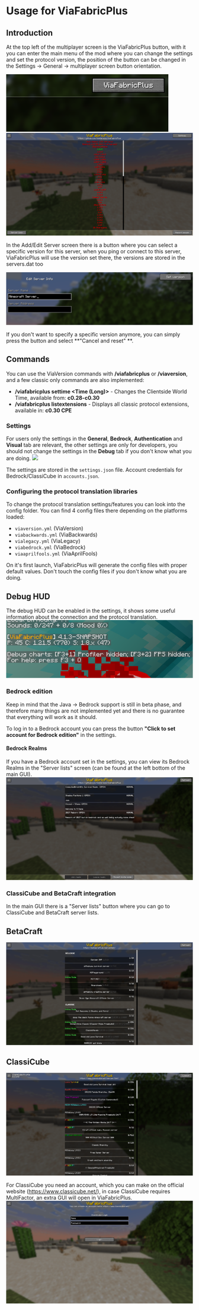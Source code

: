 # Usage for ViaFabricPlus

## Introduction

At the top left of the multiplayer screen is the ViaFabricPlus button, with it you can enter the main menu of the mod
where you can change the settings and set the protocol version, the position of the button can be changed in the
Settings -> General -> multiplayer screen button orientation.

![](preview/multiplayer.png)
![](preview/protocol_selection.png)

In the Add/Edit Server screen there is a button where you can select a specific version for this server, when you ping
or connect to this server,
ViaFabricPlus will use the version set there, the versions are stored in the servers.dat too

![](preview/set_version_for_server.png)

If you don't want to specify a specific version anymore, you can simply press the button and select **"Cancel and reset"
**.

## Commands

You can use the ViaVersion commands with **/viafabricplus** or **/viaversion**, and a few classic only commands are also
implemented:

- **/viafabricplus settime <Time (Long)>** - Changes the Clientside World Time, available from: **c0.28-c0.30**
- **/viafabricplus listextensions** - Displays all classic protocol extensions, available in: **c0.30 CPE**

### Settings<br>

For users only the settings in the **General**, **Bedrock**, **Authentication** and **Visual** tab are relevant, the
other settings are only for developers, you should not change the settings in the **Debug** tab if you don't know what
you are doing.
![](preview/settings-selection.png)

The settings are stored in the `settings.json` file. Account credentials for Bedrock/ClassiCube in `accounts.json`.

### Configuring the protocol translation libraries

To change the protocol translation settings/features you can look into the config folder. You can find 4 config files
there depending on the platforms loaded:

- `viaversion.yml` (ViaVersion)
- `viabackwards.yml` (ViaBackwards)
- `vialegacy.yml` (ViaLegacy)
- `viabedrock.yml` (ViaBedrock)
- `viaaprilfools.yml` (ViaAprilFools)

On it's first launch, ViaFabricPlus will generate the config files with proper default values. Don't touch the config
files if you don't know what you are doing.

## Debug HUD

The debug HUD can be enabled in the settings, it shows some useful information about the connection and the protocol
translation.
![](preview/debug_hud.png)

### Bedrock edition

Keep in mind that the Java -> Bedrock support is still in beta phase, and therefore many things are not implemented
yet and there is no guarantee that everything will work as it should.

To log in to a Bedrock account you can press the button **"Click to set account for Bedrock edition"** in the settings.

#### Bedrock Realms

If you have a Bedrock account set in the settings, you can view its Bedrock Realms in the "Server lists" screen (can be
found at the left bottom of the main GUI).
![](preview/bedrock_realms.png)

### ClassiCube and BetaCraft integration

In the main GUI there is a "Server lists" button where you can go to ClassiCube and BetaCraft server lists.

## BetaCraft

![](preview/betacraft_servers.png)

## ClassiCube

![](preview/classicube_servers.png)

For ClassiCube you need an account, which you can make on the official website (https://www.classicube.net/), in case
ClassiCube requires MultiFactor, an extra GUI will open in ViaFabricPlus.
![](preview/classicube_login.png)

